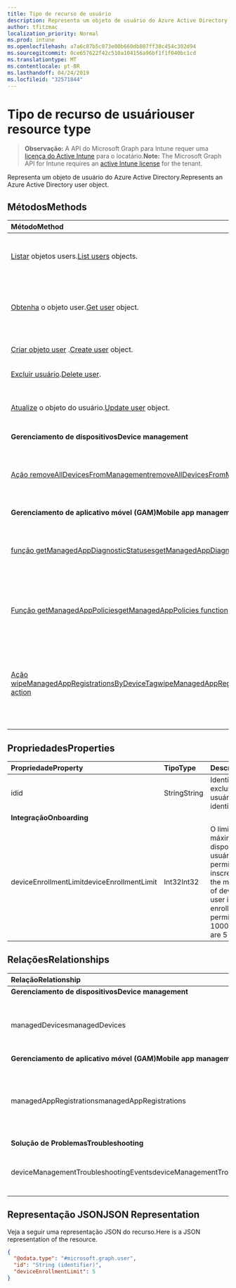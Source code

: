 ```yaml
---
title: Tipo de recurso de usuário
description: Representa um objeto de usuário do Azure Active Directory.
author: tfitzmac
localization_priority: Normal
ms.prod: intune
ms.openlocfilehash: a7a6c87b5c073e00b660db807ff38c454c302d94
ms.sourcegitcommit: 0ce657622f42c510a104156a96bf1f1f040bc1cd
ms.translationtype: MT
ms.contentlocale: pt-BR
ms.lasthandoff: 04/24/2019
ms.locfileid: "32571844"
---
```

# <a name="user-resource-type"></a><span data-ttu-id="f66e8-103">Tipo de recurso de usuário</span><span class="sxs-lookup"><span data-stu-id="f66e8-103">user resource type</span></span>

> <span data-ttu-id="f66e8-104">**Observação:** A API do Microsoft Graph para Intune requer uma [licença do Active Intune](https://go.microsoft.com/fwlink/?linkid=839381) para o locatário.</span><span class="sxs-lookup"><span data-stu-id="f66e8-104">**Note:** The Microsoft Graph API for Intune requires an [active Intune license](https://go.microsoft.com/fwlink/?linkid=839381) for the tenant.</span></span>

<span data-ttu-id="f66e8-105">Representa um objeto de usuário do Azure Active Directory.</span><span class="sxs-lookup"><span data-stu-id="f66e8-105">Represents an Azure Active Directory user object.</span></span>

## <a name="methods"></a><span data-ttu-id="f66e8-106">Métodos</span><span class="sxs-lookup"><span data-stu-id="f66e8-106">Methods</span></span>
|<span data-ttu-id="f66e8-107">Método</span><span class="sxs-lookup"><span data-stu-id="f66e8-107">Method</span></span>|<span data-ttu-id="f66e8-108">Tipo de retorno</span><span class="sxs-lookup"><span data-stu-id="f66e8-108">Return Type</span></span>|<span data-ttu-id="f66e8-109">Descrição</span><span class="sxs-lookup"><span data-stu-id="f66e8-109">Description</span></span>|
|:---|:---|:---|
|<span data-ttu-id="f66e8-110">[Listar](../api/intune-shared-user-list.md) objetos users.</span><span class="sxs-lookup"><span data-stu-id="f66e8-110">[List users](../api/intune-shared-user-list.md) objects.</span></span>|<span data-ttu-id="f66e8-111">Conjunto [user](../resources/intune-shared-user.md)</span><span class="sxs-lookup"><span data-stu-id="f66e8-111">[user](../resources/intune-shared-user.md) collection</span></span>|<span data-ttu-id="f66e8-112">Listar propriedades e relações de objetos de [user](../resources/intune-shared-user.md).</span><span class="sxs-lookup"><span data-stu-id="f66e8-112">List properties and relationships of the [user](../resources/intune-shared-user.md) objects.</span></span>|
|<span data-ttu-id="f66e8-113">[Obtenha](../api/intune-shared-user-get.md) o objeto user.</span><span class="sxs-lookup"><span data-stu-id="f66e8-113">[Get user](../api/intune-shared-user-get.md) object.</span></span>|<span data-ttu-id="f66e8-114">Coleção [user](../resources/intune-shared-user.md)</span><span class="sxs-lookup"><span data-stu-id="f66e8-114">[user](../resources/intune-shared-user.md) collection</span></span>|<span data-ttu-id="f66e8-115">Leia as propriedades e as relações do objeto [user](../resources/intune-shared-user.md).</span><span class="sxs-lookup"><span data-stu-id="f66e8-115">Read properties and relationships of the [user](../resources/intune-shared-user.md) object.</span></span>|
|<span data-ttu-id="f66e8-116">[Criar objeto user](../api/intune-shared-user-create.md) .</span><span class="sxs-lookup"><span data-stu-id="f66e8-116">[Create user](../api/intune-shared-user-create.md) object.</span></span>|<span data-ttu-id="f66e8-117">Coleção [user](../resources/intune-shared-user.md)</span><span class="sxs-lookup"><span data-stu-id="f66e8-117">[user](../resources/intune-shared-user.md) collection</span></span>|<span data-ttu-id="f66e8-118">Criar um novo objeto [user](../resources/intune-shared-user.md).</span><span class="sxs-lookup"><span data-stu-id="f66e8-118">Create a new [user](../resources/intune-shared-user.md) object.</span></span>|
|<span data-ttu-id="f66e8-119">[Excluir usuário](../api/intune-shared-user-delete.md).</span><span class="sxs-lookup"><span data-stu-id="f66e8-119">[Delete user](../api/intune-shared-user-delete.md).</span></span>|<span data-ttu-id="f66e8-120">Nenhum</span><span class="sxs-lookup"><span data-stu-id="f66e8-120">None</span></span>|<span data-ttu-id="f66e8-121">Excluir [user](../resources/intune-shared-user.md).</span><span class="sxs-lookup"><span data-stu-id="f66e8-121">Deletes a [user](../resources/intune-shared-user.md).</span></span>|
|<span data-ttu-id="f66e8-122">[Atualize](../api/intune-shared-user-update.md) o objeto do usuário.</span><span class="sxs-lookup"><span data-stu-id="f66e8-122">[Update user](../api/intune-shared-user-update.md) object.</span></span>|[<span data-ttu-id="f66e8-123">user</span><span class="sxs-lookup"><span data-stu-id="f66e8-123">user</span></span>](../resources/intune-shared-user.md)|<span data-ttu-id="f66e8-124">Atualizar as propriedades de um objeto de [user](../resources/intune-shared-user.md).</span><span class="sxs-lookup"><span data-stu-id="f66e8-124">Update the properties of a [user](../resources/intune-shared-user.md) object.</span></span>|
|<span data-ttu-id="f66e8-125">**Gerenciamento de dispositivos**</span><span class="sxs-lookup"><span data-stu-id="f66e8-125">**Device management**</span></span>|
|[<span data-ttu-id="f66e8-126">Ação removeAllDevicesFromManagement</span><span class="sxs-lookup"><span data-stu-id="f66e8-126">removeAllDevicesFromManagement action</span></span>](../api/intune-shared-user-removealldevicesfrommanagement.md)|<span data-ttu-id="f66e8-127">Nenhum</span><span class="sxs-lookup"><span data-stu-id="f66e8-127">None</span></span>|<span data-ttu-id="f66e8-128">Desativa todos os dispositivos de gerenciamento deste usuário</span><span class="sxs-lookup"><span data-stu-id="f66e8-128">Retire all devices from management for this user</span></span>|
|<span data-ttu-id="f66e8-129">**Gerenciamento de aplicativo móvel (GAM)**</span><span class="sxs-lookup"><span data-stu-id="f66e8-129">**Mobile app management (MAM)**</span></span>|
|[<span data-ttu-id="f66e8-130">função getManagedAppDiagnosticStatuses</span><span class="sxs-lookup"><span data-stu-id="f66e8-130">getManagedAppDiagnosticStatuses function</span></span>](../api/intune-shared-user-getmanagedappdiagnosticstatuses.md)|<span data-ttu-id="f66e8-131">Conjunto [managedAppDiagnosticStatus](../resources/intune-mam-managedappdiagnosticstatus.md)</span><span class="sxs-lookup"><span data-stu-id="f66e8-131">[managedAppDiagnosticStatus](../resources/intune-mam-managedappdiagnosticstatus.md) collection</span></span>|<span data-ttu-id="f66e8-132">Obtém diagnóstico do status de validação para um determinado usuário.</span><span class="sxs-lookup"><span data-stu-id="f66e8-132">Gets diagnostics validation status for a given user.</span></span>|
|[<span data-ttu-id="f66e8-133">Função getManagedAppPolicies</span><span class="sxs-lookup"><span data-stu-id="f66e8-133">getManagedAppPolicies function</span></span>](../api/intune-shared-user-getmanagedapppolicies.md)|<span data-ttu-id="f66e8-134">Conjunto [managedAppPolicy](../resources/intune-mam-managedapppolicy.md)</span><span class="sxs-lookup"><span data-stu-id="f66e8-134">[managedAppPolicy](../resources/intune-mam-managedapppolicy.md) collection</span></span>|<span data-ttu-id="f66e8-135">Obtém as restrições de aplicativo para um determinado usuário.</span><span class="sxs-lookup"><span data-stu-id="f66e8-135">Gets app restrictions for a given user.</span></span>|
|[<span data-ttu-id="f66e8-136">Ação wipeManagedAppRegistrationsByDeviceTag</span><span class="sxs-lookup"><span data-stu-id="f66e8-136">wipeManagedAppRegistrationsByDeviceTag action</span></span>](../api/intune-shared-user-wipemanagedappregistrationsbydevicetag.md)|<span data-ttu-id="f66e8-137">Nenhum</span><span class="sxs-lookup"><span data-stu-id="f66e8-137">None</span></span>|<span data-ttu-id="f66e8-138">Emite uma operação de apagamento em um registro de aplicativo com uma marcação de dispositivo específica.</span><span class="sxs-lookup"><span data-stu-id="f66e8-138">Issues a wipe operation on an app registration with specified device tag.</span></span>|

## <a name="properties"></a><span data-ttu-id="f66e8-139">Propriedades</span><span class="sxs-lookup"><span data-stu-id="f66e8-139">Properties</span></span>
|<span data-ttu-id="f66e8-140">Propriedade</span><span class="sxs-lookup"><span data-stu-id="f66e8-140">Property</span></span>|<span data-ttu-id="f66e8-141">Tipo</span><span class="sxs-lookup"><span data-stu-id="f66e8-141">Type</span></span>|<span data-ttu-id="f66e8-142">Descrição</span><span class="sxs-lookup"><span data-stu-id="f66e8-142">Description</span></span>|
|:---|:---|:---|
|<span data-ttu-id="f66e8-143">id</span><span class="sxs-lookup"><span data-stu-id="f66e8-143">id</span></span>|<span data-ttu-id="f66e8-144">String</span><span class="sxs-lookup"><span data-stu-id="f66e8-144">String</span></span>|<span data-ttu-id="f66e8-145">Identificador exclusivo do usuário.</span><span class="sxs-lookup"><span data-stu-id="f66e8-145">Unique identifier of the user.</span></span>|
|<span data-ttu-id="f66e8-146">**Integração**</span><span class="sxs-lookup"><span data-stu-id="f66e8-146">**Onboarding**</span></span>|
|<span data-ttu-id="f66e8-147">deviceEnrollmentLimit</span><span class="sxs-lookup"><span data-stu-id="f66e8-147">deviceEnrollmentLimit</span></span>|<span data-ttu-id="f66e8-148">Int32</span><span class="sxs-lookup"><span data-stu-id="f66e8-148">Int32</span></span>|<span data-ttu-id="f66e8-149">O limite do número máximo de dispositivos que o usuário tem permissão para inscrever.</span><span class="sxs-lookup"><span data-stu-id="f66e8-149">The limit on the maximum number of devices that the user is permitted to enroll.</span></span> <span data-ttu-id="f66e8-150">Os valores permitidos vão de 5 a 1000.</span><span class="sxs-lookup"><span data-stu-id="f66e8-150">Allowed values are 5 or 1000.</span></span>|


## <a name="relationships"></a><span data-ttu-id="f66e8-151">Relações</span><span class="sxs-lookup"><span data-stu-id="f66e8-151">Relationships</span></span>
|<span data-ttu-id="f66e8-152">Relação</span><span class="sxs-lookup"><span data-stu-id="f66e8-152">Relationship</span></span>|<span data-ttu-id="f66e8-153">Tipo</span><span class="sxs-lookup"><span data-stu-id="f66e8-153">Type</span></span>|<span data-ttu-id="f66e8-154">Descrição</span><span class="sxs-lookup"><span data-stu-id="f66e8-154">Description</span></span>|
|:---|:---|:---|
|<span data-ttu-id="f66e8-155">**Gerenciamento de dispositivos**</span><span class="sxs-lookup"><span data-stu-id="f66e8-155">**Device management**</span></span>|
|<span data-ttu-id="f66e8-156">managedDevices</span><span class="sxs-lookup"><span data-stu-id="f66e8-156">managedDevices</span></span>|<span data-ttu-id="f66e8-157">Conjunto [managedDevice](../resources/intune-devices-manageddevice.md)</span><span class="sxs-lookup"><span data-stu-id="f66e8-157">[managedDevice](../resources/intune-devices-manageddevice.md) collection</span></span>|<span data-ttu-id="f66e8-158">Os dispositivos gerenciados associados ao usuário.</span><span class="sxs-lookup"><span data-stu-id="f66e8-158">The managed devices associated with the user.</span></span>|
|<span data-ttu-id="f66e8-159">**Gerenciamento de aplicativo móvel (GAM)**</span><span class="sxs-lookup"><span data-stu-id="f66e8-159">**Mobile app management (MAM)**</span></span>|
|<span data-ttu-id="f66e8-160">managedAppRegistrations</span><span class="sxs-lookup"><span data-stu-id="f66e8-160">managedAppRegistrations</span></span>|<span data-ttu-id="f66e8-161">Conjunto [managedAppRegistration](../resources/intune-mam-managedappregistration.md)</span><span class="sxs-lookup"><span data-stu-id="f66e8-161">[managedAppRegistration](../resources/intune-mam-managedappregistration.md) collection</span></span>|<span data-ttu-id="f66e8-162">Zero ou mais registros de aplicativos gerenciados que pertencem ao usuário.</span><span class="sxs-lookup"><span data-stu-id="f66e8-162">Zero or more managed app registrations that belong to the user.</span></span>|
|<span data-ttu-id="f66e8-163">**Solução de Problemas**</span><span class="sxs-lookup"><span data-stu-id="f66e8-163">**Troubleshooting**</span></span>|
|<span data-ttu-id="f66e8-164">deviceManagementTroubleshootingEvents</span><span class="sxs-lookup"><span data-stu-id="f66e8-164">deviceManagementTroubleshootingEvents</span></span>|<span data-ttu-id="f66e8-165">Conjunto [deviceManagementTroubleshootingEvent](../resources/intune-troubleshooting-devicemanagementtroubleshootingevent.md)</span><span class="sxs-lookup"><span data-stu-id="f66e8-165">[deviceManagementTroubleshootingEvent](../resources/intune-troubleshooting-devicemanagementtroubleshootingevent.md) collection</span></span>|<span data-ttu-id="f66e8-166">A lista de eventos de solução de problemas desse usuário.</span><span class="sxs-lookup"><span data-stu-id="f66e8-166">The list of troubleshooting events for this user.</span></span>|

## <a name="json-representation"></a><span data-ttu-id="f66e8-167">Representação JSON</span><span class="sxs-lookup"><span data-stu-id="f66e8-167">JSON Representation</span></span>
<span data-ttu-id="f66e8-168">Veja a seguir uma representação JSON do recurso.</span><span class="sxs-lookup"><span data-stu-id="f66e8-168">Here is a JSON representation of the resource.</span></span>
<!-- {
  "blockType": "resource",
  "baseType": "microsoft.graph.directoryObject",
  "openType": true,
  "@odata.type": "microsoft.graph.user"
}
--> 
``` json
{
  "@odata.type": "#microsoft.graph.user",
  "id": "String (identifier)",
  "deviceEnrollmentLimit": 5
}
```

<!-- {
  "type": "#page.annotation",
  "suppressions": [
    "Warning: Resource microsoft.graph.user is defined in multiple files: /api-reference/v1.0/resources/intune_shared_user.md, /api-reference/v1.0/resources/user.md",
  ]
}-->
